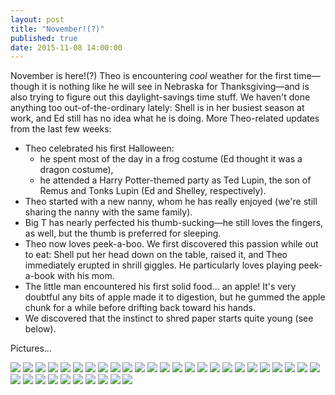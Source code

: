 ```yaml
---
layout: post
title: "November!(?)"
published: true
date: 2015-11-08 14:00:00
---
```


November is here!(?) Theo is encountering *cool* weather for the first time—though it is nothing like he will see in Nebraska for Thanksgiving—and is also trying to figure out this daylight-savings time stuff. We haven't done anything too out-of-the-ordinary lately: Shell is in her busiest season at work, and Ed still has no idea what he is doing. More Theo-related updates from the last few weeks:

- Theo celebrated his first Halloween:
    + he spent most of the day in a frog costume (Ed thought it was a dragon costume),
    + he attended a Harry Potter-themed party as Ted Lupin, the son of Remus and Tonks Lupin (Ed and Shelley, respectively).
- Theo started with a new nanny, whom he has really enjoyed (we're still sharing the nanny with the same family).
- Big T has nearly perfected his thumb-sucking—he still loves the fingers, as well, but the thumb is preferred for sleeping.
- Theo now loves peek-a-boo. We first discovered this passion while out to eat: Shell put her head down on the table, raised it, and Theo immediately erupted in shrill giggles. He particularly loves playing peek-a-book with his mom.
- The little man encountered his first solid food... an apple! It's very doubtful any bits of apple made it to digestion, but he gummed the apple chunk for a while before drifting back toward his hands.
- We discovered that the instinct to shred paper starts quite young (see below).

Pictures...

![](https://dl.dropboxusercontent.com/u/72656879/Theo/Sets15Favorites/DSCF9216.jpg)
![](https://dl.dropboxusercontent.com/u/72656879/Theo/Sets15Favorites/DSCF9220.jpg)
![](https://dl.dropboxusercontent.com/u/72656879/Theo/Sets15Favorites/DSCF9225.jpg)
![](https://dl.dropboxusercontent.com/u/72656879/Theo/Sets15Favorites/DSCF9234.jpg)
![](https://dl.dropboxusercontent.com/u/72656879/Theo/Sets15Favorites/DSCF9250.jpg)
![](https://dl.dropboxusercontent.com/u/72656879/Theo/Sets15Favorites/DSCF9275.jpg)
![](https://dl.dropboxusercontent.com/u/72656879/Theo/Sets15Favorites/DSCF9284.jpg)
![](https://dl.dropboxusercontent.com/u/72656879/Theo/Sets15Favorites/DSCF9295.jpg)
![](https://dl.dropboxusercontent.com/u/72656879/Theo/Sets15Favorites/DSCF9300.jpg)
![](https://dl.dropboxusercontent.com/u/72656879/Theo/Sets15Favorites/DSCF9312.jpg)
![](https://dl.dropboxusercontent.com/u/72656879/Theo/Sets15Favorites/DSCF9353.jpg)
![](https://dl.dropboxusercontent.com/u/72656879/Theo/Sets15Favorites/DSCF9372.jpg)
![](https://dl.dropboxusercontent.com/u/72656879/Theo/Sets15Favorites/DSCF9375.jpg)
![](https://dl.dropboxusercontent.com/u/72656879/Theo/Sets15Favorites/DSCF9386.jpg)
![](https://dl.dropboxusercontent.com/u/72656879/Theo/Sets15Favorites/DSCF9391.jpg)
![](https://dl.dropboxusercontent.com/u/72656879/Theo/Sets15Favorites/DSCF9408.jpg)
![](https://dl.dropboxusercontent.com/u/72656879/Theo/Sets15Favorites/DSCF9413.jpg)
![](https://dl.dropboxusercontent.com/u/72656879/Theo/Sets15Favorites/DSCF9421.jpg)
![](https://dl.dropboxusercontent.com/u/72656879/Theo/Sets15Favorites/DSCF9446.jpg)
![](https://dl.dropboxusercontent.com/u/72656879/Theo/Sets15Favorites/DSCF9459.jpg)
![](https://dl.dropboxusercontent.com/u/72656879/Theo/Sets15Favorites/DSCF9498.jpg)
![](https://dl.dropboxusercontent.com/u/72656879/Theo/Sets15Favorites/DSCF9509.jpg)
![](https://dl.dropboxusercontent.com/u/72656879/Theo/Sets15Favorites/DSCF9528.jpg)
![](https://dl.dropboxusercontent.com/u/72656879/Theo/Sets15Favorites/DSCF9530.jpg)
![](https://dl.dropboxusercontent.com/u/72656879/Theo/Sets15Favorites/DSCF9539.jpg)
![](https://dl.dropboxusercontent.com/u/72656879/Theo/Sets15Favorites/DSCF9549.jpg)
![](https://dl.dropboxusercontent.com/u/72656879/Theo/Sets15Favorites/DSCF9553.jpg)
![](https://dl.dropboxusercontent.com/u/72656879/Theo/Sets15Favorites/DSCF9561.jpg)
![](https://dl.dropboxusercontent.com/u/72656879/Theo/Sets15Favorites/DSCF9570.jpg)
![](https://dl.dropboxusercontent.com/u/72656879/Theo/Sets15Favorites/DSCF9578.jpg)
![](https://dl.dropboxusercontent.com/u/72656879/Theo/Sets15Favorites/DSCF9584.jpg)
![](https://dl.dropboxusercontent.com/u/72656879/Theo/Sets15Favorites/DSCF9597.jpg)
![](https://dl.dropboxusercontent.com/u/72656879/Theo/Sets15Favorites/DSCF9598.jpg)
![](https://dl.dropboxusercontent.com/u/72656879/Theo/Sets15Favorites/DSCF9655.jpg)
![](https://dl.dropboxusercontent.com/u/72656879/Theo/Sets15Favorites/DSCF9671.jpg)
